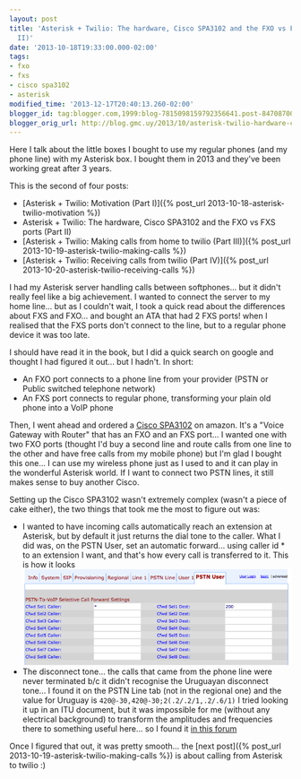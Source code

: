 ```yaml
---
layout: post
title: 'Asterisk + Twilio: The hardware, Cisco SPA3102 and the FXO vs FXS ports (Part
  II)'
date: '2013-10-18T19:33:00.000-02:00'
tags:
- fxo
- fxs
- cisco spa3102
- asterisk
modified_time: '2013-12-17T20:40:13.260-02:00'
blogger_id: tag:blogger.com,1999:blog-7815098159792356641.post-8470870028934655884
blogger_orig_url: http://blog.gmc.uy/2013/10/asterisk-twilio-hardware-cisco-spa3102.html
---
```

Here I talk about the little boxes I bought to use my regular phones (and my phone line) with my Asterisk box. I bought them in 2013 and they've been working great after 3 years.

<!--more-->
This is the second of four posts:

* [Asterisk + Twilio: Motivation (Part I)]({% post_url 2013-10-18-asterisk-twilio-motivation %})
* Asterisk + Twilio: The hardware, Cisco SPA3102 and the FXO vs FXS ports (Part II)
* [Asterisk + Twilio: Making calls from home to twilio (Part III)]({% post_url 2013-10-19-asterisk-twilio-making-calls %})
* [Asterisk + Twilio: Receiving calls from twilio (Part IV)]({% post_url 2013-10-20-asterisk-twilio-receiving-calls %})

I had my Asterisk server handling calls between softphones... but it didn't really feel like a big achievement. I wanted to connect the server to my home line... but as I couldn't wait, I took a quick read about the differences about FXS and FXO... and bought an ATA that had 2 FXS ports! when I realised that the FXS ports don't connect to the line, but to a regular phone device it was too late.

I should have read it in the book, but I did a quick search on google and thought I had figured it out... but I hadn't. In short:

* An FXO port connects to a phone line from your provider (PSTN or Public switched telephone network)
* An FXS port connects to regular phone, transforming your plain old phone into a VoIP phone

Then, I went ahead and ordered a [Cisco SPA3102](https://www.cisco.com/c/en/us/products/unified-communications/spa3102-voice-gateway-router/index.html) on amazon. It's a "Voice Gateway with Router" that has an FXO and an FXS port... I wanted one with two FXO ports (thought I'd buy a second line and route calls from one line to the other and have free calls from my mobile phone) but I'm glad I bought this one... I can use my wireless phone just as I used to and it can play in the wonderful Asterisk world. If I want to connect two PSTN lines, it still makes sense to buy another Cisco.

Setting up the Cisco SPA3102 wasn't extremely complex (wasn't a piece of cake either), the two things that took me the most to figure out was:
* I wanted to have incoming calls automatically reach an extension at Asterisk, but by default it just returns the dial tone to the caller. What I did was, on the PSTN User, set an automatic forward... using caller id * to an extension I want, and that's how every call is transferred to it. This is how it looks
![](/public/images/cisco-transfer.png)
* The disconnect tone... the calls that came from the phone line were never terminated b/c it didn't recognise the Uruguayan disconnect tone... I found it on the PSTN Line tab (not in the regional one) and the value for Uruguay is `420@-30,420@-30;2(.2/.2/1,.2/.6/1)` I tried looking it up in an ITU document, but it was impossible for me (without any electrical background) to transform the amplitudes and frequencies there to something useful here... so I found it [in this forum](https://forum.voxilla.com/threads/disconnect-tone-tweaking-solution.2780/)

Once I figured that out, it was pretty smooth... the [next post]({% post_url 2013-10-19-asterisk-twilio-making-calls %}) is about calling from Asterisk to twilio :)
